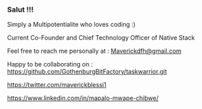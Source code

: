 ### Salut !!!

Simply a Multipotentialite who loves coding :)

Current Co-Founder and Chief Technology Officer of Native Stack

Feel free to reach me personally at : Maverickdfh@gmail.com

Happy to be collaborating on :
https://github.com/GothenburgBitFactory/taskwarrior.git
  

https://twitter.com/maverickblessi1

https://www.linkedin.com/in/mapalo-mwape-chibwe/

